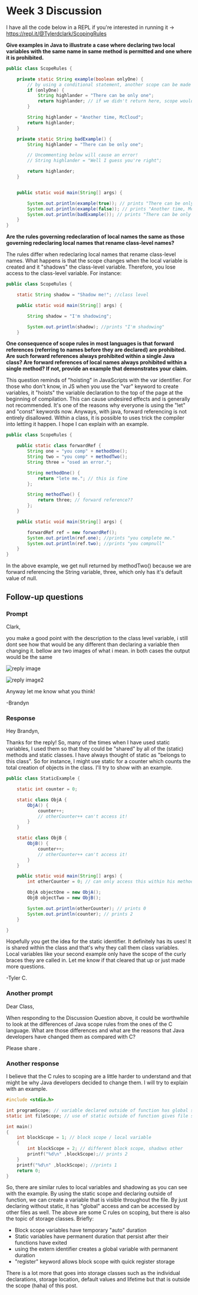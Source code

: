 # Week 3 Discussion

I have all the code below in a REPL if you're interested in running it -> https://repl.it/@Tylerdclark/ScopingRules

**Give examples in Java to illustrate a case where declaring two local variables with the same name in same method is permitted and one where it is prohibited.**

``` java
public class ScopeRules {

    private static String example(boolean onlyOne) {
        // by using a conditional statement, another scope can be made
        if (onlyOne) {
            String highlander = "There can be only one";
            return highlander; // if we didn't return here, scope would change
        }

        String highlander = "Another time, McCloud";
        return highlander;
    }

    private static String badExample() {
        String highlander = "There can be only one";

        // Uncommenting below will cause an error!
        // String highlander = "Well I guess you're right";

        return highlander;
    }


    public static void main(String[] args) {

        System.out.println(example(true)); // prints "There can be only one"
        System.out.println(example(false)); // prints "Another time, McCloud"
        System.out.println(badExample()); // prints "There can be only one"
    }
}
```

**Are the rules governing redeclaration of local names the same as those governing redeclaring local names that rename class-level names?**

The rules differ when redeclaring local names that rename class-level names. What happens is that the scope changes when the local variable is created and it "shadows" the class-level variable. Therefore, you lose access to the class-level variable. For instance:

```java
public class ScopeRules {

    static String shadow = "Shadow me!"; //class level

    public static void main(String[] args) {

        String shadow = "I'm shadowing";

        System.out.println(shadow); //prints "I'm shadowing"
    }
```

**One consequence of scope rules in most languages is that forward references (referring to names before they are declared) are prohibited. Are such forward references always prohibited within a single Java class? Are forward references of local names always prohibited within a single method? If not, provide an example that demonstrates your claim.**

This question reminds of "hoisting" in JavaScripts with the var identifier. For those who don't know, in JS when you use the "var" keyword to create variables, it "hoists" the variable declaration to the top of the page at the beginning of compilation. This can cause undesired effects and is generally not recommended. It's one of the reasons why everyone is using the "let" and "const" keywords now. Anyways, with java, forward referencing is not entirely disallowed. Within a class, it is possible to uses trick the compiler into letting it happen. I hope I can explain with an example.

```java
public class ScopeRules {

    public static class forwardRef {
        String one = "you comp" + methodOne();
        String two = "you comp" + methodTwo();
        String three = "osed an error.";

        String methodOne() {
            return "lete me."; // this is fine
        };

        String methodTwo() {
            return three; // forward reference??
        };
    }

    public static void main(String[] args) {

        forwardRef ref = new forwardRef();
        System.out.println(ref.one); //prints "you complete me."
        System.out.println(ref.two); //prints "you compnull"
    }
}
```

In the above example, we get null returned by methodTwo() because we are forward referencing the String variable, three, which only has it's default value of null.

## Follow-up questions

### Prompt

Clark,

you make a good point with the description to the class level variable, i still dont see how that would be any different than declaring a variable then changing it. bellow are two images of what i mean. in both cases the output would be the same

![reply image](week3img0.png)

![reply image2](week3pic1.png)

Anyway let me know what you think!

-Brandyn 

### Response

Hey Brandyn,

Thanks for the reply! So, many of the times when I have used static variables, I used them so that they could be "shared" by all of the (static) methods and static classes. I have always thought of static as "belongs to this class".  So for instance, I might use static for a counter which counts the total creation of objects in the class. I'll try to show with an example.

``` java
public class StaticExample {

    static int counter = 0;

    static class ObjA {
        ObjA() {
            counter++;
            // otherCounter++ can't access it!
        }
    }

    static class ObjB {
        ObjB() {
            counter++;
            // otherCounter++ can't access it!
        }
    }

    public static void main(String[] args) {
        int otherCounter = 0; // can only access this within his method!

        ObjA objectOne = new ObjA();
        ObjB objectTwo = new ObjB();

        System.out.println(otherCounter); // prints 0
        System.out.println(counter); // prints 2
    }

}
```

Hopefully you get the idea for the static identifier. It definitely has its uses! It is shared within the class and that's why they call them class variables. Local variables like your second example only have the scope of the curly braces they are called in. Let me know if that cleared that up or just made more questions.

-Tyler C.

### Another prompt

Dear Class,

When responding to the  Discussion Question above, it could be worthwhile  to look at the  differences  of Java scope rules from the ones of the C language.   What are  those differences and what are the reasons that Java developers have changed them as compared with C?

Please share .

### Another response

I believe that the C rules to scoping are a little harder to understand and that might be why Java developers decided to change them. I will try to explain with an example.

``` C
#include <stdio.h>

int programScope; // variable declared outside of function has global scope
static int fileScope; // use of static outside of function gives file scope

int main()
{
    int blockScope = 1; // block scope / local variable
    {
        int blockScope = 2; // different block scope, shadows other
        printf("%d\n" ,blockScope);// prints 2
    }
    printf("%d\n" ,blockScope); //prints 1
    return 0;
}
```

So, there are similar rules to local variables and shadowing as you can see with the example. By using the static scope and declaring outside of function, we can create a variable that is visible throughout the file. By just declaring without static, it has "global" access and can be accessed by other files as well. The above are some C rules on scoping, but there is also the topic of storage classes. Briefly:

* Block scope variables have temporary "auto" duration
* Static variables have permanent duration that persist after their functions have exited
* using the extern identifier creates a global variable with permanent duration
* "register" keyword allows block scope with quick register storage

There is a lot more that goes into storage classes such as the individual declarations, storage location, default values and lifetime but that is outside the scope (haha) of this post.
